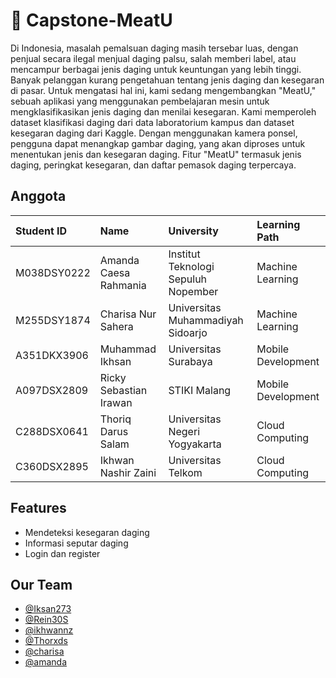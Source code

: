 # 🥩 Capstone-MeatU
Di Indonesia, masalah pemalsuan daging masih tersebar luas, dengan penjual secara ilegal menjual daging palsu, salah memberi label, atau mencampur berbagai jenis daging untuk keuntungan yang lebih tinggi. Banyak pelanggan kurang pengetahuan tentang jenis daging dan kesegaran di pasar. Untuk mengatasi hal ini, kami sedang mengembangkan "MeatU," sebuah aplikasi yang menggunakan pembelajaran mesin untuk mengklasifikasikan jenis daging dan menilai kesegaran. Kami memperoleh dataset klasifikasi daging dari data laboratorium kampus dan dataset kesegaran daging dari Kaggle. Dengan menggunakan kamera ponsel, pengguna dapat menangkap gambar daging, yang akan diproses untuk menentukan jenis dan kesegaran daging. Fitur "MeatU" termasuk jenis daging, peringkat kesegaran, dan daftar pemasok daging terpercaya.

## Anggota

| Student ID | Name     | University                | Learning Path |
| :-------- | :------- | :------------------------- | :-------- |
| M038DSY0222 | Amanda Caesa Rahmania | Institut Teknologi Sepuluh Nopember | Machine Learning |
| M255DSY1874 | Charisa Nur Sahera | Universitas Muhammadiyah Sidoarjo | Machine Learning |
| A351DKX3906 | Muhammad Ikhsan | Universitas Surabaya | Mobile Development |
| A097DSX2809 | Ricky Sebastian Irawan | STIKI Malang | Mobile Development |
| C288DSX0641 | Thoriq Darus Salam | Universitas Negeri Yogyakarta | Cloud Computing |
| C360DSX2895 | Ikhwan Nashir Zaini | Universitas Telkom | Cloud Computing |

## Features

- Mendeteksi kesegaran daging
- Informasi seputar daging
- Login dan register

## Our Team

- [@Iksan273](https://github.com/Iksan273)
- [@Rein30S](https://github.com/Rein30S)
- [@ikhwannz](https://github.com/ikhwannz)
- [@Thorxds](https://github.com/Thorxds)
- [@charisa](https://www.github.com/tes)
- [@amanda](https://www.github.com/tes)

